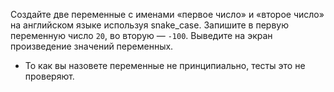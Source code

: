 Создайте две переменные с именами «первое число» и «второе число» на английском языке используя snake_case. Запишите в первую переменную число `20`, во вторую — `-100`. Выведите на экран произведение значений переменных.

- То как вы назовете переменные не принципиально, тесты это не проверяют.

